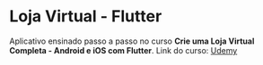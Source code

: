 # Loja Virtual - Flutter

Aplicativo ensinado passo a passo no curso **Crie uma Loja Virtual Completa - Android e iOS com Flutter**.
Link do curso: [Udemy](https://www.udemy.com/course/lojaflutter/?referralCode=B19C11FE71DF8A71D84B)





